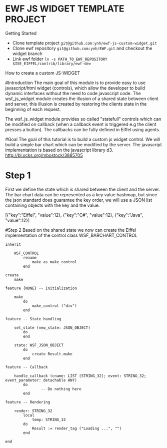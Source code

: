 EWF JS WIDGET TEMPLATE PROJECT
=================


Getting Started
- Clone template project `git@github.com:ynh/ewf-js-custom-widget.git`
- Clone ewf repository `git@github.com:ynh/EWF.git` and checkout the widget branch
- Link ewf folder `ln -s PATH_TO_EWF_REPOSITORY $ISE_EIFFEL/contrib/library/ewf-dev`


How to create a custom JS-WIDGET

#Introduction
The main goal of this module is to provide easy to use javascript/html widget (controls), which allow the developer to build dynamic interfaces without the need to code javascript code. The wsf_js_widget module creates the illusion of a shared state between client and server, this illusion is created by restoring the clients state in the beginning of each request.

The wsf_js_widget module provides so called "statefull" controls which can be modified on callback (when a callback event is triggered e.g the client presses a button). The callbacks can be fully defined in Eiffel using agents.

#Goal
The goal of this tutorial is to build a custom js widget control. We will build a simple bar chart which can be modified by the server. The javascript implementation is based on the javascript library d3. http://bl.ocks.org/mbostock/3885705

# Step 1
First we define the state which is shared between the client and the server. The bar chart data can be represented as a key value hashmap, but since the json standard does guarantee the key order, we will use a JSON list  containing objects with the key and the value.

[{"key":"Eiffel", "value":12}, {"key":"C#", "value":12}, {"key":"Java", "value":12}]


#Step 2
Based on the shared state we now can create the Eiffel implementation of the control 
	class
		WSF_BARCHART_CONTROL

	inherit

		WSF_CONTROL
			rename
				make as make_control
			end

	create
		make

	feature {NONE} -- Initialization

		make
			do
				make_control ("div")
			end

	feature -- State handling

		set_state (new_state: JSON_OBJECT)
			do
			end

		state: WSF_JSON_OBJECT
			do
				create Result.make
			end

	feature -- Callback

		handle_callback (cname: LIST [STRING_32]; event: STRING_32; event_parameter: detachable ANY)
			do
					-- Do nothing here
			end

	feature -- Rendering

		render: STRING_32
			local
				temp: STRING_32
			do
				Result := render_tag ("Loading ...", "")
			end

	end

